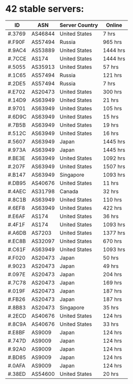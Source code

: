 # 42 stable servers:

| ID | ASN | Server Country | Online |
| ------ | ------ | ------ | ------ |
| #.3769 | AS46844 | United States | 7 hrs |
| #.F90F | AS57494 | Russia | 965 hrs |
| #.9AC4 | AS53889 | United States | 1444 hrs |
| #.7CCE | AS174 | United States | 1444 hrs |
| #.5055 | AS35913 | United States | 57 hrs |
| #.1C65 | AS57494 | Russia | 121 hrs |
| #.2DE5 | AS57494 | Russia | 7 hrs |
| #.E702 | AS20473 | United States | 300 hrs |
| #.14D9 | AS63949 | United States | 21 hrs |
| #.9701 | AS63949 | United States | 105 hrs |
| #.6D9C | AS63949 | United States | 15 hrs |
| #.7B5B | AS63949 | United States | 19 hrs |
| #.512C | AS63949 | United States | 16 hrs |
| #.5607 | AS63949 | Japan | 1445 hrs |
| #.973A | AS63949 | Japan | 1445 hrs |
| #.BE3E | AS63949 | United States | 1092 hrs |
| #.207F | AS63949 | United States | 1507 hrs |
| #.B147 | AS63949 | Singapore | 1093 hrs |
| #.DB95 | AS40676 | United States | 11 hrs |
| #.4AEC | AS31798 | Canada | 32 hrs |
| #.8C1B | AS63949 | United States | 110 hrs |
| #.6EF8 | AS63949 | United States | 422 hrs |
| #.E6AF | AS174 | United States | 36 hrs |
| #.4F1F | AS174 | United States | 1093 hrs |
| #.A6DB | AS7203 | United States | 1377 hrs |
| #.EC8B | AS32097 | United States | 670 hrs |
| #.C61F | AS63949 | United States | 1093 hrs |
| #.F020 | AS20473 | Japan | 50 hrs |
| #.9023 | AS20473 | Japan | 49 hrs |
| #.097E | AS20473 | Japan | 204 hrs |
| #.7C78 | AS20473 | Japan | 169 hrs |
| #.019F | AS20473 | Japan | 187 hrs |
| #.FB26 | AS20473 | Japan | 187 hrs |
| #.8B83 | AS20473 | Singapore | 35 hrs |
| #.2ECD | AS40676 | United States | 124 hrs |
| #.8C9A | AS40676 | United States | 33 hrs |
| #.E8BF | AS9009 | Japan | 124 hrs |
| #.747D | AS9009 | Japan | 124 hrs |
| #.92A0 | AS9009 | Japan | 124 hrs |
| #.BD85 | AS9009 | Japan | 124 hrs |
| #.0AFA | AS9009 | Japan | 124 hrs |
| #.38ED | AS54600 | United States | 20 hrs |

